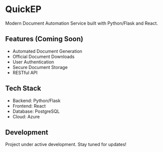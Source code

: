 # QuickEP

Modern Document Automation Service built with Python/Flask and React.

## Features (Coming Soon)
- Automated Document Generation
- Official Document Downloads
- User Authentication
- Secure Document Storage
- RESTful API

## Tech Stack
- Backend: Python/Flask
- Frontend: React
- Database: PostgreSQL
- Cloud: Azure

## Development
Project under active development. Stay tuned for updates!
